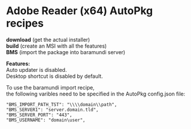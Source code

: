 # Adobe Reader (x64) AutoPkg recipes
**download** (get the actual installer)  
**build** (create an MSI with all the features)  
**BMS** (import the package into baramundi server)

**Features:**  
Auto updater is disabled.  
Desktop shortcut is disabled by default.  

To use the baramundi import recipe,<br>
the following varibles need to be specified in the AutoPkg config.json file:<br>
  ```"BMS_IMPORT_OU_GUID": "11111111-ABCD-1234-ABCD-12345678ABCD",
  "BMS_IMPORT_PATH_TST": "\\\\domain\\path",
  "BMS_SERVER1": "server.domain.tld",
  "BMS_SERVER_PORT": "443",
  "BMS_USERNAME": "domain\user",